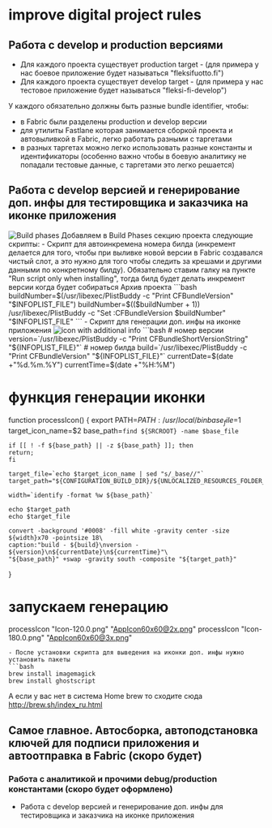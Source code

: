 # improve digital project rules

## Работа с develop и production версиями
- Для каждого проекта существует production target - <appName> (для примера у нас боевое приложение будет называться "fleksifuotto.fi")
- Для каждого проекта существует develop target - <shortAppName-develop> (для примера у нас тестовое приложение будет называться "fleksi-fi-develop")

У каждого обязательно должны быть разные bundle identifier, чтобы:
- в Fabric были разделены production и develop версии
- для утилиты Fastlane которая занимается сборкой проекта и автовыливкой в Fabric, легко работать разными с таргетами
- в разных таргетах можно легко использовать разные константы и идентификаторы (особенно важно чтобы в боевую аналитику не попадали тестовые данные, с таргетами это легко решается)

## Работа с develop версией и генерирование доп. инфы для тестировщика и заказчика на иконке приложения
<img src="http://take.ms/nv99O" alt="Build phases" />
Добавляем в Build Phases секцию проекта следующие скрипты:
- Скрипт для автоинкремена номера билда (инкремент делается для того, чтобы при выливке новой версии в Fabric создавался чистый слот, а это нужно для того чтобы следить за крешами и другими данными по конкретному билду). Обязательно ставим галку на пункте "Run script only when installing", тогда билд будет делать инкремент версии когда будет собираться Архив проекта
```bash
buildNumber=$(/usr/libexec/PlistBuddy -c "Print CFBundleVersion" "$INFOPLIST_FILE")
buildNumber=$(($buildNumber + 1))
/usr/libexec/PlistBuddy -c "Set :CFBundleVersion $buildNumber" "$INFOPLIST_FILE"
```
- Скрипт для генерации доп. инфы на иконке приложения
<img src="http://take.ms/97MfQ" alt="icon with additional info" />
```bash
# номер версии
version=`/usr/libexec/PlistBuddy -c "Print CFBundleShortVersionString" "${INFOPLIST_FILE}"`
# номер билда
build=`/usr/libexec/PlistBuddy -c "Print CFBundleVersion" "${INFOPLIST_FILE}"`
currentDate=$(date +"%d.%m.%Y")
currentTime=$(date +"%H:%M")

# функция генерации иконки
function processIcon() {
    export PATH=$PATH:/usr/local/bin
    base_file=$1
    target_icon_name=$2
    base_path=`find ${SRCROOT} -name $base_file`
    
    if [[ ! -f ${base_path} || -z ${base_path} ]]; then
    return;
    fi
    
    target_file=`echo $target_icon_name | sed "s/_base//"`
    target_path="${CONFIGURATION_BUILD_DIR}/${UNLOCALIZED_RESOURCES_FOLDER_PATH}/${target_file}"
    
    width=`identify -format %w ${base_path}`
    
    echo $target_path
    echo $target_file
    
    convert -background '#0008' -fill white -gravity center -size ${width}x70 -pointsize 18\
    caption:"build - ${build}\nversion - ${version}\n${currentDate}\n${currentTime}"\
    "${base_path}" +swap -gravity south -composite "${target_path}"
}

# запускаем генерацию
processIcon "Icon-120.0.png" "AppIcon60x60@2x.png"
processIcon "Icon-180.0.png" "AppIcon60x60@3x.png"
```
- После установки скрипта для выведения на иконки доп. инфы нужно установить пакеты
```bash
brew install imagemagick
brew install ghostscript
```
А если у вас нет в система Home brew то сходите сюда http://brew.sh/index_ru.html

## Самое главное. Автосборка, автоподстановка ключей для подписи приложения и автоотправка в Fabric (скоро будет)


### Работа с аналитикой и прочими debug/production константами (скоро будет оформлено)
- Работа с develop версией и генерирование доп. инфы для тестировщика и заказчика на иконке приложения
